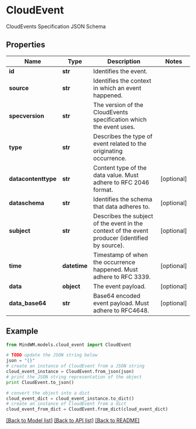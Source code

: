 # CloudEvent

CloudEvents Specification JSON Schema

## Properties
Name | Type | Description | Notes
------------ | ------------- | ------------- | -------------
**id** | **str** | Identifies the event. | 
**source** | **str** | Identifies the context in which an event happened. | 
**specversion** | **str** | The version of the CloudEvents specification which the event uses. | 
**type** | **str** | Describes the type of event related to the originating occurrence. | 
**datacontenttype** | **str** | Content type of the data value. Must adhere to RFC 2046 format. | [optional] 
**dataschema** | **str** | Identifies the schema that data adheres to. | [optional] 
**subject** | **str** | Describes the subject of the event in the context of the event producer (identified by source). | [optional] 
**time** | **datetime** | Timestamp of when the occurrence happened. Must adhere to RFC 3339. | [optional] 
**data** | **object** | The event payload. | [optional] 
**data_base64** | **str** | Base64 encoded event payload. Must adhere to RFC4648. | [optional] 

## Example

```python
from MindWM.models.cloud_event import CloudEvent

# TODO update the JSON string below
json = "{}"
# create an instance of CloudEvent from a JSON string
cloud_event_instance = CloudEvent.from_json(json)
# print the JSON string representation of the object
print CloudEvent.to_json()

# convert the object into a dict
cloud_event_dict = cloud_event_instance.to_dict()
# create an instance of CloudEvent from a dict
cloud_event_from_dict = CloudEvent.from_dict(cloud_event_dict)
```
[[Back to Model list]](../README.md#documentation-for-models) [[Back to API list]](../README.md#documentation-for-api-endpoints) [[Back to README]](../README.md)


